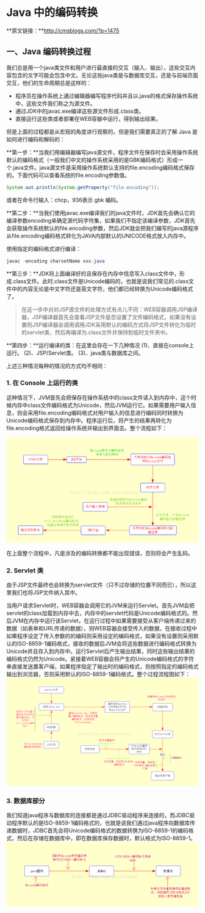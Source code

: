 # Java 中的编码转换

**原文链接：**http://cmsblogs.com/?p=1475

## 一、Java 编码转换过程

我们总是用一个java类文件和用户进行最直接的交互（输入、输出），这些交互内容包含的文字可能会包含中文。无论这些java类是与数据库交互，还是与前端页面交互，他们的生命周期总是这样的：

- 程序员在操作系统上通过编辑器编写程序代码并且以.java的格式保存操作系统中，这些文件我们称之为源文件。
- 通过JDK中的javac.exe编译这些源文件形成.class类。
- 直接运行这些类或者部署在WEB容器中运行，得到输出结果。

但是上面的过程都是从宏观的角度进行观察的，但是我们需要真正的了解 Java 是如何进行编码和解码的：

**第一步：**当我们用编辑器编写java源文件，程序文件在保存时会采用操作系统默认的编码格式（一般我们中文的操作系统采用的是GBK编码格式）形成一个.java文件。java源文件是采用操作系统默认支持的file.encoding编码格式保存的。下面代码可以查看系统的file.encoding参数值。

~~~java
System.out.println(System.getProperty("file.encoding"));
~~~

或者在命令行输入：chcp，936表示 gbk 编码。

**第二步：**当我们使用javac.exe编译我们的java文件时，JDK首先会确认它的编译参数encoding来确定源代码字符集，如果我们不指定该编译参数，JDK首先会获取操作系统默认的file.encoding参数，然后JDK就会把我们编写的java源程序从file.encoding编码格式转化为JAVA内部默认的UNICODE格式放入内存中。

使用指定的编码格式进行编译：

~~~java
javac -encoding charsetName xxx.java
~~~

**第三步：**JDK将上面编译好的且保存在内存中信息写入class文件中，形成.class文件。此时.class文件是Unicode编码的，也就是说我们常见的.class文件中的内容无论是中文字符还是英文字符，他们都已经转换为Unicode编码格式了。

> 在这一步中对对JSP源文件的处理方式有点儿不同：WEB容器调用JSP编译器，JSP编译器首先会查看JSP文件是否设置了文件编码格式，如果没有设置则JSP编译器会调用调用JDK采用默认的编码方式将JSP文件转化为临时的servlet类，然后再编译为.class文件并保持到临时文件夹中。

**第四步：**运行编译的类：在这里会存在一下几种情况
 (1)、直接在console上运行。
 (2)、JSP/Servlet类。
 (3)、java类与数据库之间。

上述三种情况每种的情况的方式均不相同：

### 1. 在 Console 上运行的类

这种情况下，JVM首先会把保存在操作系统中的class文件读入到内存中，这个时候内存中class文件编码格式为Unicode，然后JVM运行它。如果需要用户输入信息，则会采用file.encoding编码格式对用户输入的信息进行编码同时转换为Unicode编码格式保存到内存中。程序运行后，将产生的结果再转化为file.encoding格式返回给操作系统并输出到界面去。整个流程如下：

![20150113092905160](img/20150113092905160.png)

在上面整个流程中，凡是涉及的编码转换都不能出现错误，否则将会产生乱码。

### 2. Servlet 类

由于JSP文件最终也会转换为servlet文件（只不过存储的位置不同而已），所以这里我们也将JSP文件纳入其中。

当用户请求Servlet时，WEB容器会调用它的JVM来运行Servlet。首先JVM会把servlet的class加载到内存中去，内存中的servlet代码是Unicode编码格式的。然后JVM在内存中运行该Servlet，在运行过程中如果需要接受从客户端传递过来的数据（如表单和URL传递的数据），则WEB容器会接受传入的数据，在接收过程中如果程序设定了传入参数的的编码则采用设定的编码格式，如果没有设置则采用默认的ISO-8859-1编码格式，接收的数据后JVM会将这些数据进行编码格式转换为Unicode并且存入到内存中。运行Servlet后产生输出结果，同时这些输出结果的编码格式仍然为Unicode。紧接着WEB容器会将产生的Unicode编码格式的字符串直接发送置客户端，如果程序指定了输出时的编码格式，则按照指定的编码格式输出到浏览器，否则采用默认的ISO-8859-1编码格式。整个过程流程图如下：
![20150113092937843](img/20150113092937843.png)

### 3. 数据库部分

我们知道java程序与数据库的连接都是通过JDBC驱动程序来连接的，而JDBC驱动程序默认的是ISO-8859-1编码格式的，也就是说我们通过java程序向数据库传递数据时，JDBC首先会将Unicode编码格式的数据转换为ISO-8859-1的编码格式，然后在存储在数据库中，即在数据库保存数据时，默认格式为ISO-8859-1。
![20150113092901265](img/20150113092901265.png)







